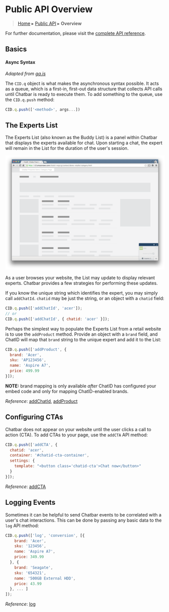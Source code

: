 Public API Overview
===================

> [Home](index.md) ▸ [Public API](index.md#Public_API) ▸ **Overview**

For further documentation, please visit the [complete API reference](public-api-reference.md).

Basics
------

#### Async Syntax

*Adapted from [ga.js](https://developers.google.com/analytics/devguides/collection/gajs/)*

The `CID.q` object is what makes the asynchronous syntax possible. It acts as a queue,
which is a first-in, first-out data structure that collects API calls until Chatbar is
ready to execute them. To add something to the queue, use the `CID.q.push` method:

```javascript
CID.q.push(['<method>', args...])
```

The Experts List
----------------

The Experts List (also known as the Buddy List) is a panel within Chatbar that displays
the experts available for chat. Upon starting a chat, the expert will remain
in the List for the duration of the user's session.

![](./assets/screens/screen11.png "Experts List with just one ChatID (Acer)")

As a user browses your website, the List may update to display relevant experts. Chatbar
provides a few strategies for performing these updates.

If you know the unique string which identifies the expert, you may simply call `addChatId`. `chatid` may be just the string, or an object with a `chatid` field:

```javascript
CID.q.push(['addChatId', 'acer']);
// or
CID.q.push(['addChatId', { chatid: 'acer' }]);
```

Perhaps the simplest way to populate the Experts List from a retail website is to use the
`addProduct` method. Provide an object with a `brand` field, and ChatID will map that
`brand` string to the unique expert and add it to the List:

```javascript
CID.q.push(['addProduct', {
  brand: 'Acer',
  sku: 'AP123456',
  name: 'Aspire A7',
  price: 499.99
}]);
```

**NOTE:** brand mapping is only available *after* ChatID has configured your embed code and only for mapping ChatID-enabled brands.

*Reference*: [addChatId](public-api-reference.md#addChatId), [addProduct](public-api-reference.md#addProduct)

Configuring CTAs
----------------

Chatbar does not appear on your website until the user clicks a call to action (CTA). To
add CTAs to your page, use the `addCTA` API method:

```javascript
CID.q.push(['addCTA', {
  chatid: 'acer',
  container: '#chatid-cta-container',
  settings: {
    template: "<button class='chatid-cta'>Chat now</button>"
  }
}]);
```

*Reference*: [addCTA](public-api-reference.md#addCTA)

Logging Events
--------------

Sometimes it can be helpful to send Chatbar events to be correlated with a user's chat interactions. This can be done by passing any basic data to the `log` API method:

```javascript
CID.q.push(['log', 'conversion', [{
    brand: 'Acer',
    sku: '123456',
    name: 'Aspire A7',
    price: 349.99
  }, {
    brand: 'Seagate',
    sku: '654321',
    name: '500GB External HDD',
    price: 43.99
  }, ... ]
]);
```

*Reference*: [log](public-api-reference.md#log)
